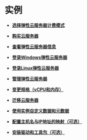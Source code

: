 # 实例<a name="ecs_03_0100"></a>

-   **[选择弹性云服务器计费模式](选择弹性云服务器计费模式.md)**  

-   **[购买云服务器](购买云服务器.md)**  

-   **[查看弹性云服务器信息](查看弹性云服务器信息.md)**  

-   **[登录Windows弹性云服务器](登录Windows弹性云服务器.md)**  

-   **[登录Linux弹性云服务器](登录Linux弹性云服务器.md)**  

-   **[管理弹性云服务器](管理弹性云服务器.md)**  

-   **[变更规格（vCPU和内存）](变更规格（vCPU和内存）.md)**  

-   **[迁移云服务器](迁移云服务器.md)**  

-   **[使用实例自定义数据和元数据](使用实例自定义数据和元数据.md)**  

-   **[配置主机名与IP地址的映射（可选）](配置主机名与IP地址的映射（可选）.md)**  

-   **[安装驱动和工具包（可选）](安装驱动和工具包（可选）.md)**  


